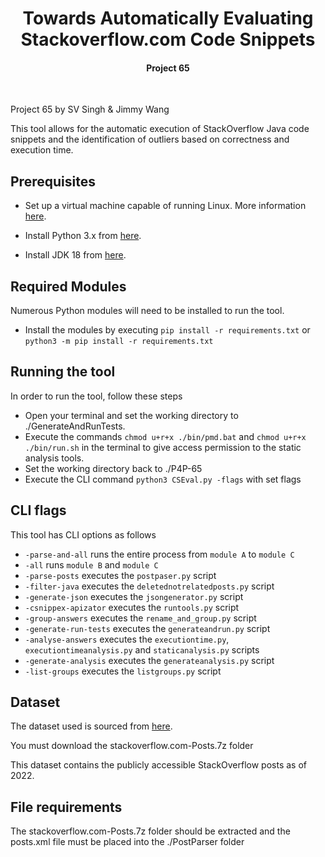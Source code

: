 <h1 align="center">
  Towards Automatically Evaluating Stackoverflow.com Code Snippets
  <br>
</h1>
<h4 align="center">Project 65</h4>
<p align="center">
<br>

Project 65 by SV Singh & Jimmy Wang

This tool allows for the automatic execution of StackOverflow Java code snippets and the identification of outliers based on correctness and execution time.

## Prerequisites

- Set up a virtual machine capable of running Linux. More information [here](https://ubuntu.com/tutorials/how-to-run-ubuntu-desktop-on-a-virtual-machine-using-virtualbox#1-overview).

- Install Python 3.x from [here](https://www.python.org/downloads/).

- Install JDK 18 from [here](https://www.oracle.com/java/technologies/javase/jdk18-archive-downloads.html).
  
## Required Modules

Numerous Python modules will need to be installed to run the tool. 

- Install the modules by executing `pip install -r requirements.txt` or `python3 -m pip install -r requirements.txt`

## Running the tool

In order to run the tool, follow these steps

- Open your terminal and set the working directory to ./GenerateAndRunTests.
- Execute the commands `chmod u+r+x ./bin/pmd.bat` and `chmod u+r+x ./bin/run.sh` in the terminal to give access permission to the static analysis tools.
- Set the working directory back to ./P4P-65
- Execute the CLI command `python3 CSEval.py -flags` with set flags

## CLI flags

This tool has CLI options as follows

- `-parse-and-all` runs the entire process from `module A` to `module C`
- `-all` runs `module B` and `module C`
- `-parse-posts` executes the `postpaser.py` script
- `-filter-java` executes the `deletednotrelatedposts.py` script
- `-generate-json` executes the `jsongenerator.py` script
- `-csnippex-apizator` executes the `runtools.py` script
- `-group-answers` executes the `rename_and_group.py` script
- `-generate-run-tests` executes the `generateandrun.py` script
- `-analyse-answers` executes the `executiontime.py`, `executiontimeanalysis.py` and `staticanalysis.py` scripts
- `-generate-analysis` executes the `generateanalysis.py` script
- `-list-groups` executes the `listgroups.py` script

## Dataset

The dataset used is sourced from [here](https://archive.org/download/stackexchange).
  
You must download the stackoverflow.com-Posts.7z folder

This dataset contains the publicly accessible StackOverflow posts as of 2022.

## File requirements

The stackoverflow.com-Posts.7z folder should be extracted and the posts.xml file must be placed into the ./PostParser folder
